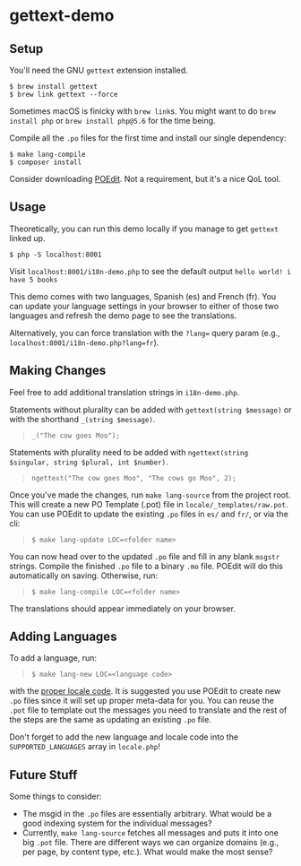# gettext-demo

## Setup
You'll need the GNU `gettext` extension installed.

```
$ brew install gettext
$ brew link gettext --force
```
Sometimes macOS is finicky with `brew link`s. You might want to do `brew install php` or `brew install php@5.6` for the time being.

Compile all the `.po` files for the first time and install our single dependency:

```
$ make lang-compile
$ composer install
```

Consider downloading [POEdit](https://poedit.net/). Not a requirement, but it's a nice QoL tool.

## Usage
Theoretically, you can run this demo locally if you manage to get `gettext` linked up.

```
$ php -S localhost:8001
```

Visit `localhost:8001/i18n-demo.php` to see the default output `hello world! i have 5 books`

This demo comes with two languages, Spanish (es) and French (fr). You can update your language settings in your browser to either of those two languages and refresh the demo page to see the translations.

Alternatively, you can force translation with the `?lang=` query param (e.g., `localhost:8001/i18n-demo.php?lang=fr`).

## Making Changes
Feel free to add additional translation strings in `i18n-demo.php`.

Statements without plurality can be added with `gettext(string $message)` or with the shorthand `_(string $message)`.

> `_("The cow goes Moo");`

Statements with plurality need to be added with `ngettext(string $singular, string $plural, int $number)`.

> `ngettext("The cow goes Moo", "The cows go Moo", 2);`

Once you've made the changes, run `make lang-source` from the project root. This will create a new PO Template (.pot) file in `locale/_templates/raw.pot`. You can use POEdit to update the existing `.po` files in `es/` and `fr/`, or via the cli:

> `$ make lang-update LOC=<folder name>`

You can now head over to the updated `.po` file and fill in any blank `msgstr` strings. Compile the finished `.po` file to a binary `.mo` file. POEdit will do this automatically on saving. Otherwise, run:

 > `$ make lang-compile LOC=<folder name>`

The translations should appear immediately on your browser.

## Adding Languages
To add a language, run:

 > `$ make lang-new LOC=<language code>`

 with the [proper locale code](https://gist.github.com/jasef/337431c43c3addb2cbd5eb215b376179). It is suggested you use POEdit to create new `.po` files since it will set up proper meta-data for you. You can reuse the `.pot` file to template out the messages you need to translate and the rest of the steps are the same as updating an existing `.po` file.

Don't forget to add the new language and locale code into the `SUPPORTED_LANGUAGES` array in `locale.php`!

## Future Stuff
Some things to consider:

* The msgid in the `.po` files are essentially arbitrary. What would be a good indexing system for the individual messages?
* Currently, `make lang-source` fetches all messages and puts it into one big `.pot` file. There are different ways we can organize domains (e.g., per page, by content type, etc.). What would make the most sense?

